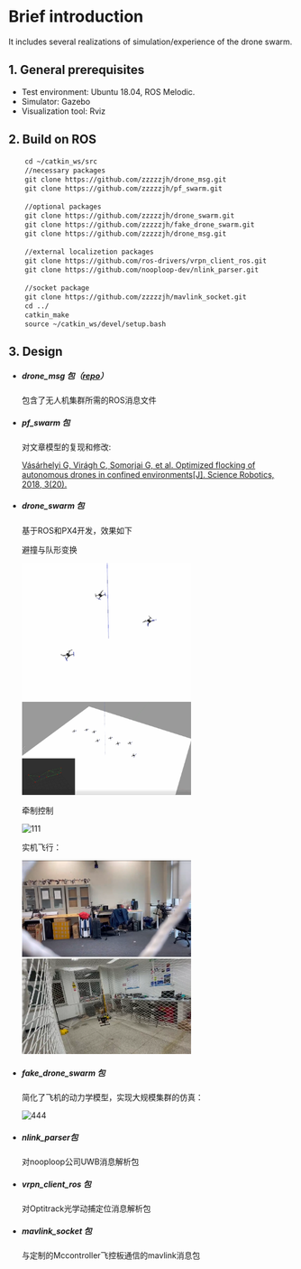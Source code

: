 

# Brief introduction

It includes several realizations of simulation/experience of the drone swarm.

## 1. General prerequisites

- Test environment: Ubuntu 18.04, ROS Melodic.
- Simulator: Gazebo
- Visualization tool: Rviz

## 2. Build on ROS

```
    cd ~/catkin_ws/src
    //necessary packages
    git clone https://github.com/zzzzzjh/drone_msg.git
    git clone https://github.com/zzzzzjh/pf_swarm.git
    
    //optional packages
    git clone https://github.com/zzzzzjh/drone_swarm.git
    git clone https://github.com/zzzzzjh/fake_drone_swarm.git
    git clone https://github.com/zzzzzjh/drone_msg.git
    
    //external localizetion packages
    git clone https://github.com/ros-drivers/vrpn_client_ros.git
    git clone https://github.com/nooploop-dev/nlink_parser.git
    
    //socket package
    git clone https://github.com/zzzzzjh/mavlink_socket.git
    cd ../
    catkin_make
    source ~/catkin_ws/devel/setup.bash
```

## 3. Design

- ##### drone_msg 包（[repo](https://github.com/zzzzzjh/drone_msg)）

  包含了无人机集群所需的ROS消息文件

- ##### pf_swarm 包

  对文章模型的复现和修改:

  [Vásárhelyi G, Virágh C, Somorjai G, et al. Optimized flocking of autonomous drones in confined environments[J]. Science Robotics, 2018, 3(20).](https://www.science.org/doi/10.1126/scirobotics.aat3536)

- ##### drone_swarm 包

  基于ROS和PX4开发，效果如下

  避撞与队形变换

  <img src=".\vedio\222.gif" alt="222" width="300;" /><img src=".\vedio\333.gif" alt="333" width="300;" />

  

  牵制控制

  ![111](https://github.com/zzzzzjh/Documents/blob/master/vedio/111.gif)

  

  实机飞行：

  <img src=".\images\506b7ce191ec159366f11ca56db7376.png" width="300;" /><img src=".\images\d5b22ed8e8334c72ebd951717aa0a90.png" alt="d5b22ed8e8334c72ebd951717aa0a90" width="300;" />

- ##### fake_drone_swarm 包

  简化了飞机的动力学模型，实现大规模集群的仿真：

  ![444](https://github.com/zzzzzjh/Documents/blob/master/vedio/444.gif)

- #####  nlink_parser包   

  对nooploop公司UWB消息解析包

- ##### vrpn_client_ros 包

  对Optitrack光学动捕定位消息解析包

- ##### mavlink_socket 包

  与定制的Mccontroller飞控板通信的mavlink消息包
